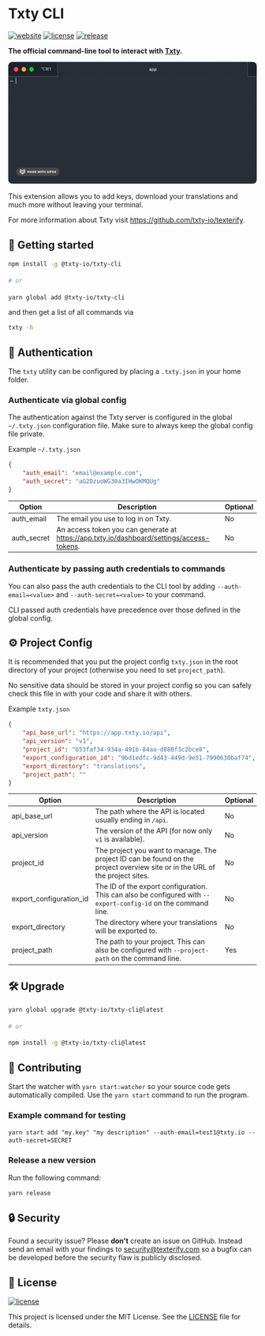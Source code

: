 # Txty CLI

[![website](https://img.shields.io/badge/website-texterify.com-blue.svg?style=flat-square)](https://texterify.com)
[![license](https://img.shields.io/github/license/txty-io/txty-cli?style=flat-square)](https://github.com/txty-io/txty-cli/blob/master/LICENSE)
[![release](https://img.shields.io/github/package-json/v/txty-io/txty-cli?style=flat-square)](https://www.npmjs.com/package/@txty-io/txty-cli)


**The official command-line tool to interact with [Txty](https://texterify.com).**

<p align="center">
    <img src="https://github.com/txty-io/txty-cli/blob/c35ac6636be1115c58012232fd7444f9718cdb9b/preview.gif" />
</p>

This extension allows you to add keys, download your translations and much more without leaving your terminal.

For more information about Txty visit https://github.com/txty-io/texterify.

<h2 id="getting-started">🚀 Getting started</h2>

```sh
npm install -g @txty-io/txty-cli

# or

yarn global add @txty-io/txty-cli
```

and then get a list of all commands via

```sh
txty -h
```

<h2 id="authentication">🔑 Authentication</h2>

The `txty` utility can be configured by placing a `.txty.json` in your home folder.

### Authenticate via global config

The authentication against the Txty server is configured in the global `~/.txty.json` configuration file. Make sure to always keep the global config file private.

Example `~/.txty.json`

```json
{
    "auth_email": "email@example.com",
    "auth_secret": "aG2DzuoWG30a3IHwOKMQUg"
}
```

| Option      | Description                                                                                     | Optional |
| ----------- | ----------------------------------------------------------------------------------------------- | -------- |
| auth_email  | The email you use to log in on Txty.                                                       | No       |
| auth_secret | An access token you can generate at https://app.txty.io/dashboard/settings/access-tokens. | No       |

### Authenticate by passing auth credentials to commands

You can also pass the auth credentials to the CLI tool by adding `--auth-email=<value>` and `--auth-secret=<value>` to your command.

CLI passed auth credentials have precedence over those defined in the global config.

<h2 id="project-config">⚙️ Project Config</h2>

It is recommended that you put the project config `txty.json` in the root directory of your project (otherwise you need to set `project_path`).

No sensitive data should be stored in your project config so you can safely check this file in with your code and share it with others.

Example `txty.json`

```json
{
    "api_base_url": "https://app.txty.io/api",
    "api_version": "v1",
    "project_id": "b53faf34-934a-491b-84aa-d880f3c2bce8",
    "export_configuration_id": "9bd1edfc-9d43-449d-9e51-7990630baf74",
    "export_directory": "translations",
    "project_path": ""
}
```

| Option                  | Description                                                                                                                  | Optional |
| ----------------------- | ---------------------------------------------------------------------------------------------------------------------------- | -------- |
| api_base_url            | The path where the API is located usually ending in `/api`.                                                                  | No       |
| api_version             | The version of the API (for now only `v1` is available).                                                                     | No       |
| project_id              | The project you want to manage. The project ID can be found on the project overview site or in the URL of the project sites. | No       |
| export_configuration_id | The ID of the export configuration. This can also be configured with `--export-config-id` on the command line.               | No       |
| export_directory        | The directory where your translations will be exported to.                                                                   | No       |
| project_path            | The path to your project. This can also be configured with `--project-path` on the command line.                             | Yes      |

<h2 id="upgrade">🛠️ Upgrade</h2>

```sh
yarn global upgrade @txty-io/txty-cli@latest

# or

npm install -g @txty-io/txty-cli@latest
```

<h2 id="contributing">🤝 Contributing</h2>

Start the watcher with `yarn start:watcher` so your source code gets automatically compiled.
Use the `yarn start` command to run the program.

### Example command for testing

```
yarn start add "my.key" "my description" --auth-email=test1@txty.io --auth-secret=SECRET
```

### Release a new version

Run the following command:

```
yarn release
```

<h2 id="security">🔒 Security</h2>

Found a security issue? Please **don't** create an issue on GitHub. Instead send an email with your findings to [security@texterify.com](mailto:security@texterify.com) so a bugfix can be developed before the security flaw is publicly disclosed.

<h2 id="license">📝 License</h2>

[![license](https://img.shields.io/github/license/txty-io/txty-cli?style=flat-square)](https://github.com/txty-io/txty-cli/blob/master/LICENSE)

This project is licensed under the MIT License. See the [LICENSE](LICENSE) file for details.

